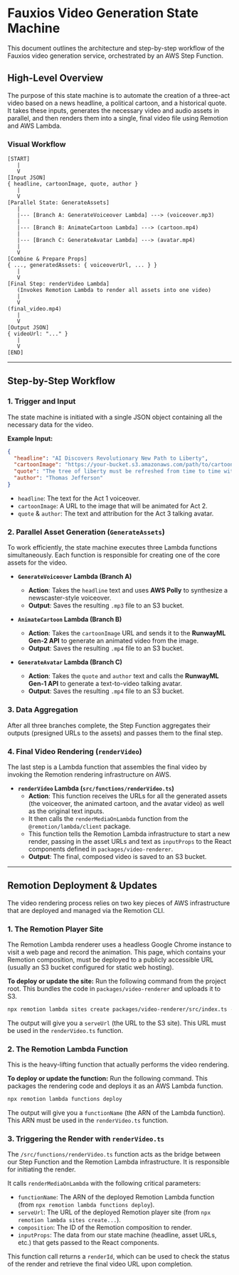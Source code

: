 # Fauxios Video Generation State Machine

This document outlines the architecture and step-by-step workflow of the Fauxios video generation service, orchestrated by an AWS Step Function.

## High-Level Overview

The purpose of this state machine is to automate the creation of a three-act video based on a news headline, a political cartoon, and a historical quote. It takes these inputs, generates the necessary video and audio assets in parallel, and then renders them into a single, final video file using Remotion and AWS Lambda.

### Visual Workflow

```
[START]
   |
   V
[Input JSON]
{ headline, cartoonImage, quote, author }
   |
   V
[Parallel State: GenerateAssets]
   |
   |--- [Branch A: GenerateVoiceover Lambda] ---> (voiceover.mp3)
   |
   |--- [Branch B: AnimateCartoon Lambda] ---> (cartoon.mp4)
   |
   |--- [Branch C: GenerateAvatar Lambda] ---> (avatar.mp4)
   |
   V
[Combine & Prepare Props]
{ ..., generatedAssets: { voiceoverUrl, ... } }
   |
   V
[Final Step: renderVideo Lambda]
   (Invokes Remotion Lambda to render all assets into one video)
   |
   V
(final_video.mp4)
   |
   V
[Output JSON]
{ videoUrl: "..." }
   |
   V
[END]
```

---

## Step-by-Step Workflow

### 1. Trigger and Input

The state machine is initiated with a single JSON object containing all the necessary data for the video.

**Example Input:**
```json
{
  "headline": "AI Discovers Revolutionary New Path to Liberty",
  "cartoonImage": "https://your-bucket.s3.amazonaws.com/path/to/cartoon.jpg",
  "quote": "The tree of liberty must be refreshed from time to time with the blood of patriots and tyrants.",
  "author": "Thomas Jefferson"
}
```
- `headline`: The text for the Act 1 voiceover.
- `cartoonImage`: A URL to the image that will be animated for Act 2.
- `quote` & `author`: The text and attribution for the Act 3 talking avatar.

### 2. Parallel Asset Generation (`GenerateAssets`)

To work efficiently, the state machine executes three Lambda functions simultaneously. Each function is responsible for creating one of the core assets for the video.

-   **`GenerateVoiceover` Lambda (Branch A)**
    -   **Action**: Takes the `headline` text and uses **AWS Polly** to synthesize a newscaster-style voiceover.
    -   **Output**: Saves the resulting `.mp3` file to an S3 bucket.

-   **`AnimateCartoon` Lambda (Branch B)**
    -   **Action**: Takes the `cartoonImage` URL and sends it to the **RunwayML Gen-2 API** to generate an animated video from the image.
    -   **Output**: Saves the resulting `.mp4` file to an S3 bucket.

-   **`GenerateAvatar` Lambda (Branch C)**
    -   **Action**: Takes the `quote` and `author` text and calls the **RunwayML Gen-1 API** to generate a text-to-video talking avatar.
    -   **Output**: Saves the resulting `.mp4` file to an S3 bucket.

### 3. Data Aggregation

After all three branches complete, the Step Function aggregates their outputs (presigned URLs to the assets) and passes them to the final step.

### 4. Final Video Rendering (`renderVideo`)

The last step is a Lambda function that assembles the final video by invoking the Remotion rendering infrastructure on AWS.

-   **`renderVideo` Lambda (`src/functions/renderVideo.ts`)**
    -   **Action**: This function receives the URLs for all the generated assets (the voiceover, the animated cartoon, and the avatar video) as well as the original text inputs.
    -   It then calls the `renderMediaOnLambda` function from the `@remotion/lambda/client` package.
    -   This function tells the Remotion Lambda infrastructure to start a new render, passing in the asset URLs and text as `inputProps` to the React components defined in `packages/video-renderer`.
    -   **Output**: The final, composed video is saved to an S3 bucket.

---

## Remotion Deployment & Updates

The video rendering process relies on two key pieces of AWS infrastructure that are deployed and managed via the Remotion CLI.

### 1. The Remotion Player Site

The Remotion Lambda renderer uses a headless Google Chrome instance to visit a web page and record the animation. This page, which contains your Remotion composition, must be deployed to a publicly accessible URL (usually an S3 bucket configured for static web hosting).

**To deploy or update the site:**
Run the following command from the project root. This bundles the code in `packages/video-renderer` and uploads it to S3.

```bash
npx remotion lambda sites create packages/video-renderer/src/index.ts --site-name my-fauxios-video
```

The output will give you a `serveUrl` (the URL to the S3 site). This URL must be used in the `renderVideo.ts` function.

### 2. The Remotion Lambda Function

This is the heavy-lifting function that actually performs the video rendering.

**To deploy or update the function:**
Run the following command. This packages the rendering code and deploys it as an AWS Lambda function.

```bash
npx remotion lambda functions deploy
```

The output will give you a `functionName` (the ARN of the Lambda function). This ARN must be used in the `renderVideo.ts` function.

### 3. Triggering the Render with `renderVideo.ts`

The `/src/functions/renderVideo.ts` function acts as the bridge between our Step Function and the Remotion Lambda infrastructure. It is responsible for initiating the render.

It calls `renderMediaOnLambda` with the following critical parameters:
- `functionName`: The ARN of the deployed Remotion Lambda function (from `npx remotion lambda functions deploy`).
- `serveUrl`: The URL of the deployed Remotion player site (from `npx remotion lambda sites create...`).
- `composition`: The ID of the Remotion composition to render.
- `inputProps`: The data from our state machine (headline, asset URLs, etc.) that gets passed to the React components.

This function call returns a `renderId`, which can be used to check the status of the render and retrieve the final video URL upon completion.